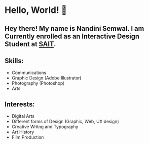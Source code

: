 # Hello, World! 👋

## Hey there! My name is Nandini Semwal. I am Currently enrolled as an Interactive Design Student at  [SAIT](https://www.sait.ca).

## Skills:
- Communications
- Graphic Design (Adobe Illustrator)
- Photography (Photoshop)
- Arts 

## Interests:
-  Digital Arts
- Different forms of Design (Graphic, Web, UX design)
- Creative Writng and Typography
- Art History
- Film Production
